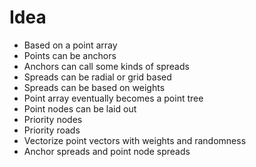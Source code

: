# Idea
* Based on a point array
* Points can be anchors
* Anchors can call some kinds of spreads
* Spreads can be radial or grid based
* Spreads can be based on weights
* Point array eventually becomes a point tree
* Point nodes can be laid out
* Priority nodes
* Priority roads
* Vectorize point vectors with weights and randomness
* Anchor spreads and point node spreads
